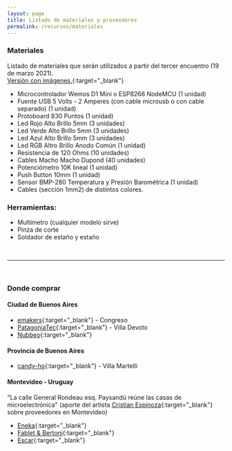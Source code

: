 ```yaml
---
layout: page
title: Listado de materiales y proveedores
permalink: /recursos/materiales
---
```


### Materiales
Listado de materiales que serán utilizados a partir del tercer encuentro (19 de marzo 2021).  
[Versión con imágenes.](https://docs.google.com/presentation/d/1X8DxDWurtM3pb7PnxjIAV0l7nPH7aVA8b2LP-4MMnRA/edit?usp=sharing){:target="_blank"}

- Microcontrolador Wemos D1 Mini o ESP8266 NodeMCU (1 unidad)
- Fuente USB 5 Volts - 2 Amperes (con cable microusb o con cable separado) (1 unidad)
- Protoboard 830 Puntos (1 unidad)
- Led Rojo Alto Brillo 5mm (3 unidades)
- Led Verde Alto Brillo 5mm (3 unidades)
- Led Azul Alto Brillo 5mm (3 unidades)
- Led RGB Altro Brillo Anodo Común (1 unidad)
- Resistencia de 120 Ohms (10 unidades)
- Cables Macho Macho Dupond (40 unidades)
- Potenciómetro 10K lineal (1 unidad)
- Push Button 10mm (1 unidad)
- Sensor BMP-280 Temperatura y Presión Barométrica (1 unidad)
- Cables (sección 1mm2) de distintos colores.

### Herramientas:
- Multímetro (cualquier modelo sirve)
- Pinza de corte
- Soldador de estaño y estaño

<br> 

---

<br>  

### Donde comprar

#### Ciudad de Buenos Aires
- [emakers](){:target="_blank"} - Congreso
- [PatagoniaTec](https://compras.patagoniatec.com/){:target="_blank"} - Villa Devoto
- [Nubbeo](https://www.nubbeo.com.ar/){:target="_blank"}

#### Provincia de Buenos Aires
- [candy-ho](https://candy-ho.com/){:target="_blank"} - Villa Martelli

#### Montevideo - Uruguay  
"La calle General Rondeau esq. Paysandú reúne las casas de microelectrónica" (aporte del artista [Cristian Espinoza](https://fabulasmecanicas.com/){:target="_blank"} sobre proveedores en Montevideo)

- [Eneka](https://www.eneka.com.uy){:target="_blank"}
- [Fablet & Bertoni](http://www.fabletybertoni.com/landing/){:target="_blank"}
- [Escar](http://www.escar.com.uy/){:target="_blank"}

